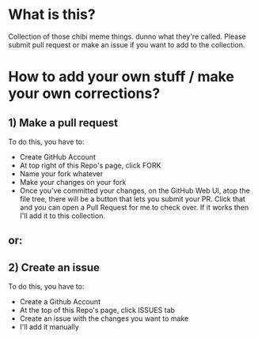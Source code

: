# What is this?
Collection of those chibi meme things. dunno what they're called. Please submit pull request or make an issue if you want to add to the collection.

# How to add your own stuff / make your own corrections?
## 1) Make a pull request 
To do this, you have to:
- Create GitHub Account
- At top right of this Repo's page, click FORK
- Name your fork whatever
- Make your changes on your fork
- Once you've committed your changes, on the GitHub Web UI, atop the file tree, there will be a button that lets you submit your PR. Click that and you can open a Pull Request for me to check over. If it works then I'll add it to this collection.
## or:
## 2) Create an issue
To do this, you have to:
- Create a Github Account
- At the top of this Repo's page, click ISSUES tab
- Create an issue with the changes you want to make
- I'll add it manually
